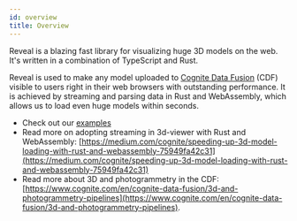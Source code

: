 ```yaml
---
id: overview
title: Overview
---
```


Reveal is a blazing fast library for visualizing huge 3D models on the web. It's written in a combination of TypeScript and Rust.

Reveal is used to make any model uploaded to [Cognite Data Fusion](https://www.cognite.com/en/cognite-data-fusion) (CDF)
visible to users right in their web browsers with outstanding performance.
It is achieved by streaming and parsing data in Rust and WebAssembly, 
which allows us to load even huge models within seconds. 

* Check out our [examples](docs/examples/Cognite3DViewer)
* Read more on adopting streaming in 3d-viewer with Rust and WebAssembly: [https://medium.com/cognite/speeding-up-3d-model-loading-with-rust-and-webassembly-75949fa42c31](https://medium.com/cognite/speeding-up-3d-model-loading-with-rust-and-webassembly-75949fa42c31)  
* Read more about 3D and photogrammetry in the CDF: [https://www.cognite.com/en/cognite-data-fusion/3d-and-photogrammetry-pipelines](https://www.cognite.com/en/cognite-data-fusion/3d-and-photogrammetry-pipelines).
